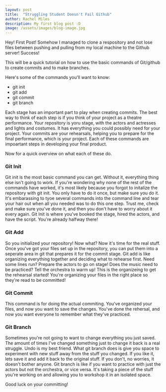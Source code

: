 ```yaml
---
layout: post
title:  "Struggling Student Doesn't Fail Github"
author: Rachel Miles
description: My first blog post :D
image: /assets/images/blog-image.jpg
---
```


Hey! First Post! Somehow I managed to clone a respository and not lose files between pushing and pulling from my local machine to the Github server! Success!

This will be a quick tutorial on how to use the basic commands of Git/github to create commits and to make branches.

Here's some of the commands you'll want to know:
* git init
* git add
* git commit
* git branch

Each stage has an important part to play when creating commits. The best way to think of each step is if you think of your project as a theatre performance. Your repository is yoru stage, with the actors and actresses and lights and costumes. It has everything you could possibly need for your project. Your commits are your rehearsals, helping you to prepare for the final performance, which is your project. Each of these commands are impoartant steps in developing your final product. 

Now for a quick overview on what each of these do.

### Git Init
Git init is the most basic command you can get. Without it, everything thing else isn't going to work. If you're wondering why none of the rest of the commands have worked, it's most likely because you forgot to initalize the repository with git init. You only have to do it once, but make sure you do it. It's embarassing to tyoe several commands into the command line and tear your hair out when all you needed was to do this one step. Trust me, check and make sure you've done it, and then you don't have to worry about it every again.
Git Init is where you've booked the stage, hired the actors, and have the script. You're already halfway there!

### Git Add
So you initialized your repository! Now what? Now it's time for the real stuff. Once you've got your files set up in the repository, you can put them into a seperate area in git that prepares it for the commit stage. Git add is like organizing everything together and deciding what to rehearse first. Need some lines run? Prepare the actors to go on stage! Does the music need to be practiced? Tell the orchestra to warm up! This is the organizeing to get the rehearsal started! You're organizing your files in the right place so they're read to be committed!

### Git Commit
This command is for doing the actual commiting. You've organized your files, and now you want to save the changes. You've done the rehersal, and now you want everyone to remember what they've practiced. 

### Git Branch
Sometimes you're not going to want to change everything you just saved. The amount of times I've changed something just to change it back is a real struggle. Undo is my best friend. What git branch does is give you space to experiment with new stuff away from the stuff you changed. If you like it, lets save it and add it back to the original stuff. If you don't, no worries, it doesn't bother anyone. 
Git branch is like if you want to practice with just the actors but not the orchestra, or vice versa. It's taking a piece of the stuff you're working on and allowing you to workshop it in an isolated space. 


Good luck on your committing!
